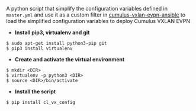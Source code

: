 A python script that simplify the configuration variables defined in `master.yml` and use it as a custom filter in [cumulus-vxlan-evpn-ansible](https://github.com/rynldtbuen/cumulus-vxlan-evpn-ansible.git) to load the simplified configuration variables to deploy Cumulus VXLAN EVPN
- **Install pip3, virtualenv and git**
```
$ sudo apt-get install python3-pip git
$ pip3 install virtualenv
```
- **Create and activate the virtual environment**
```
$ mkdir <DIR>
$ virtualenv -p python3 <DIR>  
$ source <DIR>/bin/activate
```
- **Install the script**
```
$ pip install cl_vx_config
```
